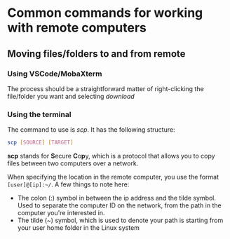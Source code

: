 # Common commands for working with remote computers



## Moving files/folders to and from remote



### Using VSCode/MobaXterm

The process should be a straightforward matter of right-clicking the file/folder you want and selecting *download* 

### Using the terminal

The command to use is *scp*. It has the following structure:

```bash
scp [SOURCE] [TARGET]
```

**scp** stands for **S**ecure **C**o**p**y, which is a protocol that allows you to copy files between two computers over a network.

When specifying the location in the remote computer, you use the format `[user]@[ip]:~/`. A few things to note here:

- The colon (:) symbol in between the ip address and the tilde symbol. Used to separate the computer ID on the network, from the path in the computer you're interested in.
- The tilde (~) symbol, which is used to denote your path is starting from your user home folder in the Linux system

